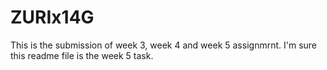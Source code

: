 
# ZURIx14G

This is the submission of week 3, week 4 and week 5 assignmrnt. I'm sure this readme file is the week 5 task.

